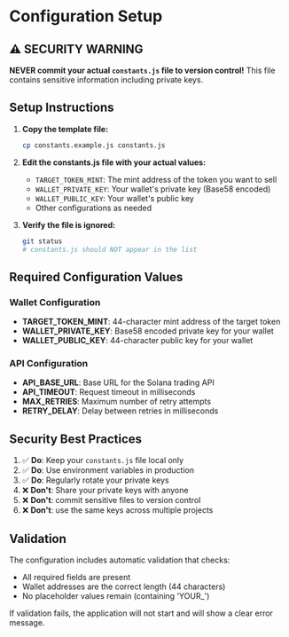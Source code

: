 # Configuration Setup

## ⚠️ SECURITY WARNING

**NEVER commit your actual `constants.js` file to version control!** This file contains sensitive information including private keys.

## Setup Instructions

1. **Copy the template file:**
   ```bash
   cp constants.example.js constants.js
   ```

2. **Edit the constants.js file with your actual values:**
   - `TARGET_TOKEN_MINT`: The mint address of the token you want to sell
   - `WALLET_PRIVATE_KEY`: Your wallet's private key (Base58 encoded)
   - `WALLET_PUBLIC_KEY`: Your wallet's public key
   - Other configurations as needed

3. **Verify the file is ignored:**
   ```bash
   git status
   # constants.js should NOT appear in the list
   ```

## Required Configuration Values

### Wallet Configuration
- **TARGET_TOKEN_MINT**: 44-character mint address of the target token
- **WALLET_PRIVATE_KEY**: Base58 encoded private key for your wallet
- **WALLET_PUBLIC_KEY**: 44-character public key for your wallet

### API Configuration
- **API_BASE_URL**: Base URL for the Solana trading API
- **API_TIMEOUT**: Request timeout in milliseconds
- **MAX_RETRIES**: Maximum number of retry attempts
- **RETRY_DELAY**: Delay between retries in milliseconds

## Security Best Practices

1. ✅ **Do**: Keep your `constants.js` file local only
2. ✅ **Do**: Use environment variables in production
3. ✅ **Do**: Regularly rotate your private keys
4. ❌ **Don't**: Share your private keys with anyone
5. ❌ **Don't**: commit sensitive files to version control
6. ❌ **Don't**: use the same keys across multiple projects

## Validation

The configuration includes automatic validation that checks:
- All required fields are present
- Wallet addresses are the correct length (44 characters)
- No placeholder values remain (containing 'YOUR_')

If validation fails, the application will not start and will show a clear error message. 